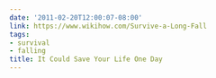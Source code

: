 ```yaml
---
date: '2011-02-20T12:00:07-08:00'
link: https://www.wikihow.com/Survive-a-Long-Fall
tags:
- survival
- falling
title: It Could Save Your Life One Day
---
```

